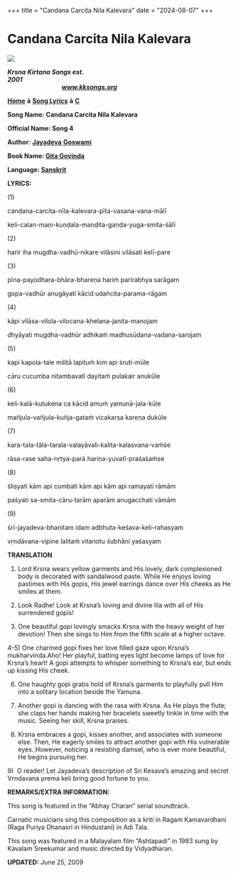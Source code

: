+++
title = "Candana Carcita Nila Kalevara"
date = "2024-08-07"
+++

# Candana Carcita Nila Kalevara
**[![](http://kksongs.org/image_files/image002.jpg)](http://kksongs.org/)**

**_Krsna_** **_Kirtana Songs est. 2001_**                                                                                                                                                      **_www.kksongs.org_**

**[Home](http://kksongs.org/)** **à** **[Song Lyrics](http://kksongs.org/lyrics.html)** **à** **[C](http://kksongs.org/songs/song_c.html)**

**Song Name: Candana Carcita Nila Kalevara**

**Official Name: Song 4**

**Author:** [**Jayadeva** **Goswami**](http://kksongs.org/authors/list/jayadeva.html)

**Book Name: [Gita Govinda](http://kksongs.org/authors/literature/gita_govinda.html)**

**Language: [Sanskrit](http://kksongs.org/language/list/sanskrit.html)**

**LYRICS:**

(1)

candana-carcita-nīla-kalevara-pīta-vasana-vana-mālī

keli-calan-maṇi-kuṇḍala-maṇḍita-gaṇḍa-yuga-smita-śālī

(2)

harir iha mugdha-vadhū-nikare vilāsini vilāsati kelī\-pare 

(3)

pīna-payodhara-bhāra-bhareṇa hariḿ parirabhya sarāgam 

gopa-vadhūr anugāyati kācid udañcita-parama-rāgam

(4)

kāpi vilāsa-vilola-vilocana-khelana-janita-manojam 

dhyāyati mugdha-vadhūr adhikaḿ madhusūdana-vadana-sarojam

(5)

kapi kapola\-tale militā lapituḿ kim api śruti-mūle

cāru cucumba nitambavatī dayitaḿ pulakair anukūle

(6)

keli-kalā-kutukena ca kācid amuḿ yamunā-jala-kūle 

mañjula-vañjula-kuñja-gataḿ vicakarṣa kareṇa dukūle

(7)

kara-tala-tāla-tarala-valayāvali-kalita-kalasvana-vaḿśe 

rāsa-rase saha-nṛtya-parā hariṇa-yuvatī-praśaśaḿse

(8)

śliṣyati kām api cumbati kām api kām api ramayati rāmām 

paśyati sa-smita-cāru-tarām aparām anugacchati vāmām

(9)

śrī-jayadeva-bhaṇitam idam adbhuta-keśava-keli-rahasyam 

vṛndāvana-vipine lalitaḿ vitanotu śubhāni yaśasyam

**TRANSLATION**

1) Lord Krsna wears yellow garments and His lovely, dark complexioned body is decorated with sandalwood paste. While He enjoys loving pastimes with His gopis, His jewel earrings dance over His cheeks as He smiles at them.

2) Look Radhe! Look at Krsna’s loving and divine lila with all of His surrendered gopis!

3) One beautiful gopi lovingly smacks Krsna with the heavy weight of her devotion! Then she sings to Him from the fifth scale at a higher octave.

4-5) One charmed gopi fixes her love filled gaze upon Krsna’s mukharvinda.Aho! Her playful, batting eyes light become lamps of love for Krsna’s heart! A gopi attempts to whisper something to Krsna’s ear, but ends up kissing His cheek.

6) One haughty gopi grabs hold of Krsna’s garments to playfully pull Him into a solitary location beside the Yamuna.

7) Another gopi is dancing with the rasa with Krsna. As He plays the flute; she claps her hands making her bracelets sweetly tinkle in time with the music. Seeing her skill, Krsna praises.

8) Krsna embraces a gopi, kisses another, and associates with someone else. Then, He eagerly smiles to attract another gopi with His vulnerable eyes. However, noticing a resisting damsel, who is ever more beautiful, He begins pursuing her.

9)  O reader! Let Jayadeva’s description of Sri Kesava’s amazing and secret Vrndavana prema keli bring good fortune to you.

**REMARKS/EXTRA INFORMATION:**

This song is featured in the “Abhay Charan” serial soundtrack.

Carnatic musicians sing this composition as a kriti in Ragam Kamavardhani (Raga Puriya Dhanasri in Hindustani) in Adi Tala.

This song was featured in a Malayalam film “Ashtapadi” in 1983 sung by Kavalam Sreekumar and music directed by Vidyadharan.

**UPDATED:** June 25, 2009